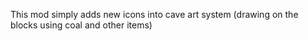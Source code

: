 This mod simply adds new icons into cave art system (drawing on the blocks using coal and other items)